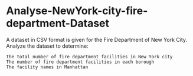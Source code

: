 # Analyse-NewYork-city-fire-department-Dataset

A dataset in CSV format is given for the Fire Department of New York City. Analyze the dataset to determine:

    The total number of fire department facilities in New York city
    The number of fire department facilities in each borough
    The facility names in Manhattan
